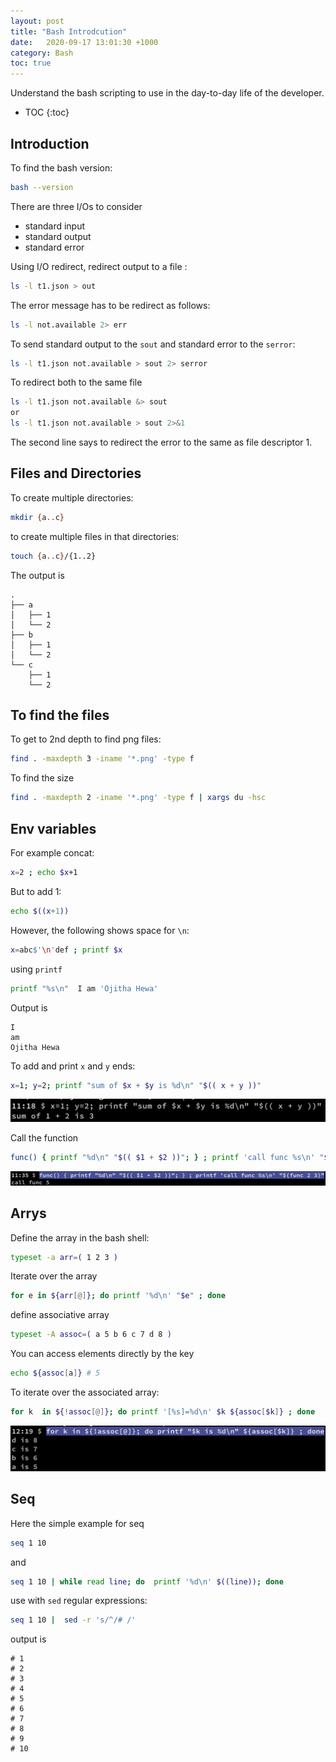 ```yaml
---
layout: post
title: "Bash Introdcution"
date:   2020-09-17 13:01:30 +1000
category: Bash
toc: true
---
```

Understand the bash scripting to use in the day-to-day life of the developer.

<!--more-->

* TOC
{:toc}

## Introduction

To  find the bash version:
```bash
bash --version
```
There are three I/Os to consider

 - standard input
 - standard output
 - standard error

Using I/O redirect, redirect output to a file :
```bash
ls -l t1.json > out
```
The error message has to be redirect as follows:
```bash
ls -l not.available 2> err
```
To send standard output to the `sout` and standard error to the `serror`:
```bash
ls -l t1.json not.available > sout 2> serror
```
To redirect both to the same file
```bash
ls -l t1.json not.available &> sout
or
ls -l t1.json not.available > sout 2>&1
```

The second line says to redirect the error to the same as file descriptor 1.

## Files and Directories

To create multiple directories:

```bash
mkdir {a..c}
```

to create multiple files in that directories:

```bash
touch {a..c}/{1..2}
```

The output is

```
.
├── a
│   ├── 1
│   └── 2
├── b
│   ├── 1
│   └── 2
└── c
    ├── 1
    └── 2
```

## To find the files
To get to 2nd depth to find png files:
```bash
find . -maxdepth 3 -iname '*.png' -type f
```

To find the size

```bash
find . -maxdepth 2 -iname '*.png' -type f | xargs du -hsc
```

## Env variables
For example concat:

```bash
x=2 ; echo $x+1
```

But to add 1:

```bash
echo $((x+1))
```

However, the following shows space for `\n`:
```bash
x=abc$'\n'def ; printf $x
```

using `printf`

```bash
printf "%s\n"  I am 'Ojitha Hewa'
```

Output is

```
I
am
Ojitha Hewa
```

To add and print `x` and `y` ends:

```bash
x=1; y=2; printf "sum of $x + $y is %d\n" "$(( x + y ))"
```

<img src="/assets/images/2020-09-17-Bash scripting/image-20221030112329586.png" alt="image-20221030112329586" style="zoom:50%;" />

Call the function

```bash
func() { printf "%d\n" "$(( $1 + $2 ))"; } ; printf 'call func %s\n' "$(func 2 3)"
```

<img src="/assets/images/2020-09-17-Bash scripting/image-20221030113645932.png" alt="image-20221030113645932" style="zoom:50%;" />

## Arrys

Define the array in the bash shell:

```bash
typeset -a arr=( 1 2 3 )
```

Iterate over the array

```bash
for e in ${arr[@]}; do printf '%d\n' "$e" ; done
```

define associative array

```bash
typeset -A assoc=( a 5 b 6 c 7 d 8 )
```

You can access elements directly by the key

```bash
echo ${assoc[a]} # 5
```

To iterate over the associated array:

```bash
for k  in ${!assoc[@]}; do printf '[%s]=%d\n' $k ${assoc[$k]} ; done
```

<img src="/assets/images/2020-09-17-Bash scripting/image-20221030122029641.png" alt="image-20221030122029641" style="zoom:50%;" />

## Seq

Here the simple example for seq

```bash
seq 1 10
```

and

```bash
seq 1 10 | while read line; do  printf '%d\n' $((line)); done
```

use with `sed` regular expressions:

```bash
seq 1 10 |  sed -r 's/^/# /'
```

output is

```
# 1
# 2
# 3
# 4
# 5
# 6
# 7
# 8
# 9
# 10
```









